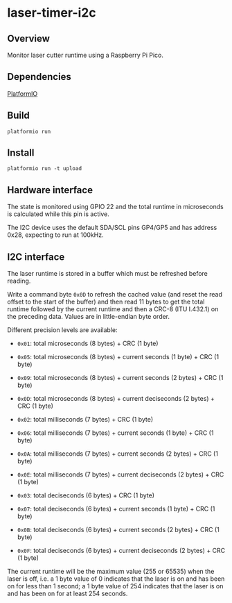 # laser-timer-i2c

## Overview
Monitor laser cutter runtime using a Raspberry Pi Pico.

## Dependencies
[PlatformIO](https://platformio.org/)

## Build
`platformio run`

## Install
`platformio run -t upload`

## Hardware interface
The state is monitored using GPIO 22 and the total runtime in microseconds is
calculated while this pin is active.

The I2C device uses the default SDA/SCL pins GP4/GP5 and has address 0x28,
expecting to run at 100kHz.

## I2C interface
The laser runtime is stored in a buffer which must be refreshed before reading.

Write a command byte `0x0D` to refresh the cached value (and reset the read
offset to the start of the buffer) and then read 11 bytes to get the total
runtime followed by the current runtime and then a CRC-8 (ITU I.432.1) on the
preceding data. Values are in little-endian byte order.

Different precision levels are available:
* `0x01`: total microseconds (8 bytes) + CRC (1 byte)
* `0x05`: total microseconds (8 bytes) + current seconds (1 byte) + CRC (1 byte)
* `0x09`: total microseconds (8 bytes) + current seconds (2 bytes) + CRC (1 byte)
* `0x0D`: total microseconds (8 bytes) + current deciseconds (2 bytes) + CRC (1 byte)

* `0x02`: total milliseconds (7 bytes) + CRC (1 byte)
* `0x06`: total milliseconds (7 bytes) + current seconds (1 byte) + CRC (1 byte)
* `0x0A`: total milliseconds (7 bytes) + current seconds (2 bytes) + CRC (1 byte)
* `0x0E`: total milliseconds (7 bytes) + current deciseconds (2 bytes) + CRC (1 byte)

* `0x03`: total deciseconds (6 bytes) + CRC (1 byte)
* `0x07`: total deciseconds (6 bytes) + current seconds (1 byte) + CRC (1 byte)
* `0x0B`: total deciseconds (6 bytes) + current seconds (2 bytes) + CRC (1 byte)
* `0x0F`: total deciseconds (6 bytes) + current deciseconds (2 bytes) + CRC (1 byte)

The current runtime will be the maximum value (255 or 65535) when the laser is
off, i.e. a 1 byte value of 0 indicates that the laser is on and has been on for
less than 1 second; a 1 byte value of 254 indicates that the laser is on and has
been on for at least 254 seconds.
